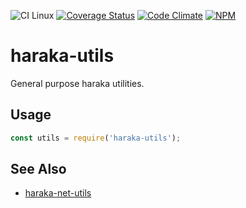 ![CI Linux][ci-url]
[![Coverage Status][cov-img]][cov-url]
[![Code Climate][clim-img]][clim-url]
[![NPM][npm-img]][npm-url]

# haraka-utils

General purpose haraka utilities.

## Usage

```js
const utils = require('haraka-utils');
```



## See Also

- [haraka-net-utils](https://www.npmjs.com/package/haraka-net-utils)


[ci-url]: https://github.com/haraka/haraka-utils/workflows/CI%20Linux/badge.svg
[cov-img]: https://codecov.io/github/haraka/haraka-utils/coverage.svg
[cov-url]: https://codecov.io/github/haraka/haraka-utils?branch=master
[clim-img]: https://codeclimate.com/github/haraka/haraka-utils/badges/gpa.svg
[clim-url]: https://codeclimate.com/github/haraka/haraka-utils
[npm-img]: https://nodei.co/npm/haraka-utils.png
[npm-url]: https://www.npmjs.com/package/haraka-utils
